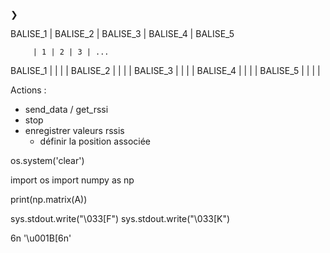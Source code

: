 

❯


BALISE_1 | BALISE_2 | BALISE_3 | BALISE_4 | BALISE_5

         | 1 | 2 | 3 | ...
BALISE_1 |   |   |   |
BALISE_2 |   |   |   |
BALISE_3 |   |   |   |
BALISE_4 |   |   |   |
BALISE_5 |   |   |   |

Actions :
- send_data / get_rssi
- stop
- enregistrer valeurs rssis
	- définir la position associée

os.system('clear')

import os
import numpy as np

print(np.matrix(A))


sys.stdout.write("\033[F")
sys.stdout.write("\033[K")

6n
'\u001B[6n'
